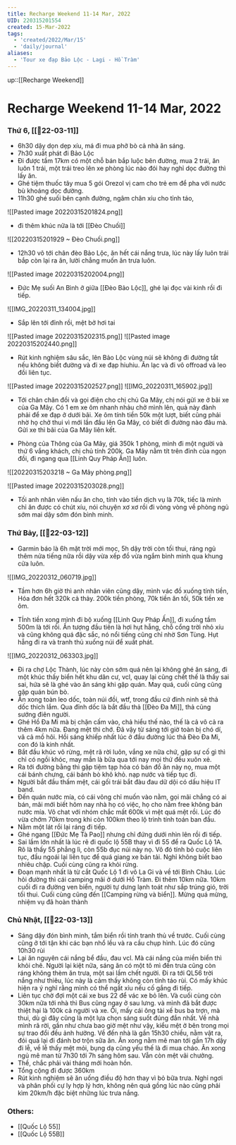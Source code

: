 ```yaml
---
title: Recharge Weekend 11-14 Mar, 2022
UID: 220315201554
created: 15-Mar-2022
tags:
  - 'created/2022/Mar/15'
  - 'daily/journal'
aliases:
  - 'Tour xe đạp Bảo Lộc - Lagi - Hồ Tràm'
---
```

up::[[Recharge Weekend]]

# Recharge Weekend 11-14 Mar, 2022

### Thứ 6, [[📝22-03-11]]
- 6h30 dậy dọn dẹp xíu, má đi mua phở bò cả nhà ăn sáng.
- 7h30 xuất phát đi Bảo Lộc
- Đi được tầm 17km có một chỗ bán bắp luộc bên đường, mua 2 trái, ăn luôn 1 trái, một trái treo lên xe phòng lúc nào đói hay nghỉ dọc đường thì lấy ăn.
- Ghé tiệm thuốc tây mua 5 gói Orezol vị cam cho trẻ em để pha với nước bù khoáng dọc đường.
- 11h30 ghé suối bên cạnh đường, ngâm chân xíu cho tỉnh táo, 

![[Pasted image 20220315201824.png]]

- đi thêm khúc nữa là tới [[Đèo Chuối]]

![[20220315201929 ~ Đèo Chuối.png]]

- 12h30 vô tới chân đèo Bảo Lộc, ăn hết cái nắng trưa, lúc này lấy luôn trái bắp còn lại ra ăn, lười chẳng muốn ăn trưa luôn.

![[Pasted image 20220315202004.png]]

- Đức Mẹ suối An Bình ở giữa [[Đèo Bảo Lộc]], ghé lại đọc vài kinh rồi đi tiếp.

![[IMG_20220311_134004.jpg]]

- Sắp lên tới đỉnh rồi, mệt bở hơi tai

![[Pasted image 20220315202315.png]]
![[Pasted image 20220315202440.png]]

- Rút kinh nghiệm sâu sắc, lên Bảo Lộc vùng núi sẽ không đi đường tắt nếu không biết đường và đi xe đạp hiuhiu. Ăn lạc và đi vô offroad và leo đồi liên tục.

![[Pasted image 20220315202527.png]]
![[IMG_20220311_165902.jpg]]

- Tới chân chân đồi và gọi điện cho chị chủ Ga Mây,  chị nói gửi xe ở bãi xe của Ga Mây. Có 1 em xe ôm nhanh nhảu chở mình lên, quả này đành phải để xe đạp ở dưới bãi. Xe ôm tính tiền 50k một lượt, biết cũng phải nhờ họ chở thui vì mới lần đầu lên Ga Mây, có biết đi đường nào đâu mà. Gửi xe thì bãi của Ga Mây liên kết.

- Phòng của Thông của Ga Mây, giá 350k 1 phòng, mình đi một người và thứ 6 vắng khách, chị chủ tính 200k. Ga Mây nằm tít trên đỉnh của ngọn đồi, đi ngang qua [[Linh Quy Pháp Ấn]] luôn.

![[20220315203218 ~ Ga Mây phòng.png]]

![[Pasted image 20220315203028.png]]

- Tối anh nhân viên nấu ăn cho, tính vào tiền dịch vụ là 70k, tiếc là mình chỉ ăn được có chút xíu, nói chuyện xơ xơ rồi đi vòng vòng về phòng ngủ sớm mai dậy sớm đón bình minh.

### Thứ Bảy, [[📝22-03-12]]
- Garmin báo là 6h mặt trời mới mọc, 5h dậy trời còn tối thui, ráng ngủ thêm nửa tiếng nữa rồi dậy vừa  xếp đồ vừa ngắm bình minh qua khung cửa luôn.

![[IMG_20220312_060719.jpg]]

- Tầm hơn 6h giờ thì anh nhân viên cũng dậy, mình vác đồ xuống tính tiền, Hóa đơn hết 320k cả thảy. 200k tiền phòng, 70k tiền ăn tối, 50k tiền xe ôm.

- TÍnh tiền xong mình đi bộ xuống [[Linh Quy Pháp Ấn]], đi xuống tầm 500m là tới rồi. Ấn tượng đầu tiên là hơi hụt hẫng, chỗ cổng trời nhỏ xíu và cũng không quá đặc sắc, nó nổi tiếng cũng chỉ nhờ Sơn Tùng. Hụt hẫng đi ra và tranh thủ xuống núi để xuất phát.

![[IMG_20220312_063303.jpg]]

- Đi ra chợ Lộc Thành, lúc này còn sớm quá nên lại không ghé ăn sáng, đi một khúc thấy biển hết khu dân cư, vcl, quay lại cũng chết thế là thấy sai sai, hứa sẽ là ghé vào ăn sáng khi gặp quán. May quá, cuối cũng cũng gặp quán bún bò.
- Ăn xong toàn leo dốc, toàn núi đồi, wtf, trong đầu cứ đinh ninh sẽ thả dốc thích lắm. Qua đỉnh dốc là bắt đầu thả [[Đèo Đa Mi]], thả cũng sướng điên người.
- Ghé Hồ Đa Mi mà bị chặn cấm vào, chả hiểu thế nào, thế là cả vô cả ra thêm 4km nữa. Đang mệt thì chớ. Đã vậy từ sáng tới giờ toàn bị chó dí, vã cả mồ hôi. Hồi sáng khiếp nhất lúc ở đầu đường lúc thả Đèo Đa Mi, con đó là kinh nhất.
- Bắt đầu khúc vô rừng, mệt rã rời luôn, vắng xe nữa chứ, gặp sự cố gì thì chỉ có ngồi khóc, may mắn là bữa qua tới nay mọi thứ đều xuôn xẻ.
- Ra tới đường bằng thì gặp tiệm tạp hóa có bán đồ ăn này nọ, mua một cái bánh chưng, cái bánh bò khô khỏ. nạp nước và tiếp tục đi.
- Người bắt đầu thấm mệt, cái gối trái bắt đàu đau dữ dội có dấu hiệu IT band.
- Đến quán nước mía, có cái võng chỉ muốn vào nằm, gọi mãi chẳng có ai bán, mãi mới biết hôm nay nhà họ có việc, họ cho nằm free không bán nước mía. Vô chat với nhóm chắc mất 600k vì mệt quá mệt rồi. Lúc đó vừa chớm 70km trong khi còn 100km theo lộ trình tính toán ban đầu.
- Nằm một lát rồi lại ráng đi tiếp.
- Ghé ngang [[Đức Mẹ Tà Pao]] nhưng chỉ đứng dưới nhìn lên rồi đi tiếp.
- Sai lầm lớn nhất là lúc rẽ đi quốc lộ 55B thay vì đi 55 để ra Quốc Lộ 1A. Rõ là thấy 55 phẳng lì, còn 55b đục núi này nọ. Vô đó tính bỏ cuộc liên tục, đầu ngoái lại liên tục để quá giang xe bán tải. Nghỉ không biết bao nhiêu chập. Cuối cùng cũng ra khỏi rừng.
- Đoạn mạnh nhất là từ cắt Quốc Lộ 1 đi vô La Gi và về tới Bình Châu. Lúc hỏi đường thì cái camping mãi ở dưới Hồ Tràm. Đi thêm 10km nữa. 10km cuối đi ra đường ven biển, người tự dưng lạnh toát như sắp trúng gió, trời tối thui. Cuối cùng cũng đến [[Camping rừng và biển]]. Mừng quá mừng, nhiệm vụ đã hoàn thành

### Chủ Nhật, [[📝22-03-13]]
- Sáng dậy đón bình minh, tắm biển rồi tính tranh thủ về trước. Cuối cùng cũng ở tới tận khi các bạn nhổ lều và ra cầu chụp hình. Lúc đó cũng 10h30 rùi
- Lại ăn nguyên cái nắng bể đầu, đau vcl. Mà cái nắng của miền biển thì khỏi chê. Người lại kiệt nữa, sáng ăn có một tô mì đến trưa cũng còn ráng không thèm ăn trưa, một sai lầm chết người. Đi ra tới QL56 trời nắng như thiêu, lúc này là cảm thấy không còn tỉnh táo rùi. Có mấy khúc hiện ra ý nghĩ rằng mình có thể ngất xỉu nếu cố gắng đi tiếp.
- Liên tục chờ đợi một cái xe bus 22 để vác xe bỏ lên. Và cuối cùng còn 30km nữa tới nhà thì Bus cũng ngay ở sau lưng. và mình đã bắt được thiệt hại là 100k cả người và xe. Ôi, mấy cái ông tài xế bus ba trợn, mà thui, dù gì đây cũng là một lựa chọn sáng suốt đúng đắn nhất. Về nhà mình rã rời, gần như chưa bao giờ mệt như vậy, kiểu mệt ở bên trong mọi sự trao đổi đều ảnh hưởng. Về đến nhà là gần 15h30 chiều, nằm vật ra, đói quá lại đi đánh bơ trộn sữa ăn. Ăn xong nằm mê man tới gần 17h dậy đi lễ, về lễ thấy mệt mỏi, bụng dạ cũng yếu thế là đi mua cháo. Ăn xong ngủ mê man từ 7h30 tới 7h sáng hôm sau. Vẫn còn mệt vãi chưởng.
- Thề, chắc phải vài tháng mới hoàn hồn.
- Tổng cộng đi được 360km
- Rút kinh nghiệm sẽ ăn uống điều độ hơn thay vì bỏ bữa trưa. Nghỉ ngơi và phân phối cự ly hợp lý hơn, không nên quá gồng lúc nào cũng phải kìm 20km/h đặc biệt những lúc trưa nắng.

### Others:
- [[Quốc Lộ 55]]
- [[Quốc Lộ 55B]]